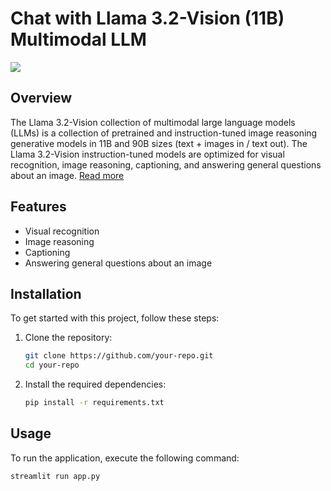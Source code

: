 # Chat with Llama 3.2-Vision (11B) Multimodal LLM

<img src="https://github.com/user-attachments/assets/645d4447-eb8a-4992-9c53-8c37e904e82f" class="center-cropped">

## Overview

The Llama 3.2-Vision collection of multimodal large language models (LLMs) is a collection of pretrained and instruction-tuned image reasoning generative models in 11B and 90B sizes (text + images in / text out). The Llama 3.2-Vision instruction-tuned models are optimized for visual recognition, image reasoning, captioning, and answering general questions about an image. [Read more](https://huggingface.co/meta-llama/Llama-3.2-11B-Vision-Instruct)

## Features

- Visual recognition
- Image reasoning
- Captioning
- Answering general questions about an image

## Installation

To get started with this project, follow these steps:

1. Clone the repository:
    ```sh
    git clone https://github.com/your-repo.git
    cd your-repo
    ```

2. Install the required dependencies:
    ```sh
    pip install -r requirements.txt
    ```

## Usage

To run the application, execute the following command:
```sh
streamlit run app.py
```

